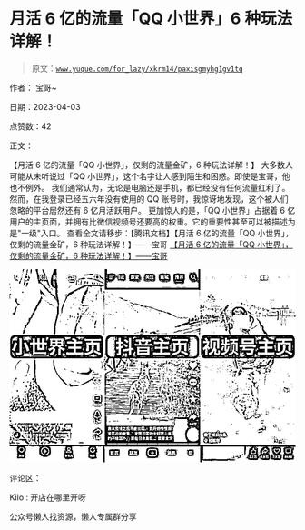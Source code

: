 # 月活 6 亿的流量「QQ 小世界」6 种玩法详解！

> 原文：[`www.yuque.com/for_lazy/xkrm14/paxisgmyhg1gv1tq`](https://www.yuque.com/for_lazy/xkrm14/paxisgmyhg1gv1tq)



作者： 宝哥~



日期：2023-04-03



点赞数：42



正文：



【月活 6 亿的流量「QQ 小世界」，仅剩的流量金矿，6 种玩法详解！】 大多数人可能从未听说过「QQ 小世界」，这个名字让人感到陌生和困惑。即使是宝哥，他也不例外。 我们通常认为，无论是电脑还是手机，都已经没有任何流量红利了。然而，在我登录已经五六年没有使用的 QQ 账号时，我惊讶地发现，这个被人们忽略的平台居然还有 6 亿月活跃用户。 更加惊人的是，「QQ 小世界」占据着 6 亿用户的主页面，并拥有比微信视频号还要高的权重。它的重要性甚至可以被描述为是"一级"入口。 查看全文请移步：【腾讯文档】【月活 6 亿的流量「QQ 小世界」，仅剩的流量金矿，6 种玩法详解！】——宝哥 [【月活 6 亿的流量「QQ 小世界」，仅剩的流量金矿，6 种玩法详解！】——宝哥](https://docs.qq.com/doc/DRGxuS3BDVktEWlRs)



![](img/2f0dedb81c36e231cc4f443a9c914e01.png)  

评论区：



Kilo : 开店在哪里开呀



公众号懒人找资源，懒人专属群分享

</ne-p>